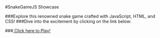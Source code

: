 #SnakeGameJS Showcase

###Explore this renowned snake game crafted with JavaScript, HTML, and CSS!
###Dive into the excitement by clicking on the link below:

###<a href="https://francienevaz.github.io/snakeGameJS/"> Click here to Play!</a>
